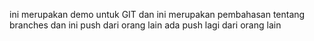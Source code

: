 ini merupakan demo untuk GIT
dan ini merupakan pembahasan tentang branches 
dan ini push dari orang lain
ada push lagi dari orang lain
